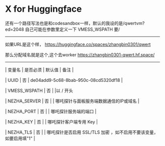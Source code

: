 # X for Huggingface

还有一个路径写法也是和codesandbox一样，默认的我设的是/qwertvm?ed=2048   自己可能在参数里定义一下       VMESS_WSPATH  要/
* * *
如果URL是这个样，
https://huggingface.co/spaces/zhangbin0301/qwert

那么分配域名就是这个,这个去worker
https://zhangbin0301-qwert.hf.space/
* * *


  | 变量名        | 是否必须 | 默认值 | 备注 |
  
 
  | UUID         | 否 | de04add9-5c68-8bab-950c-08cd5320df18 | 
  
  | VMESS_WSPATH | 否 | |以 / 开头
  
  | NEZHA_SERVER | 否 | | 哪吒探针与面板服务端数据通信的IP或域名 |
  
  | NEZHA_PORT   | 否 | | 哪吒探针服务端的端口 |
  
  | NEZHA_KEY    | 否 | | 哪吒探针客户端专用 Key |
  
  | NEZHA_TLS    | 否 | | 哪吒探针是否启用 SSL/TLS 加密 ，如不启用不要该变量，如要启用填"1" |
  
  

